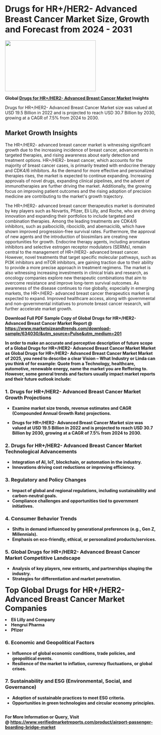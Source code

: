<H1>Drugs for HR+/HER2- Advanced Breast Cancer Market Size, Growth and Forecast from 2024 - 2031</H1><img class="aligncenter size-medium wp-image-584254" src="https://thirdeyenews.in/wp-content/uploads/2024/09/Global-Market-Research-300x168.jpeg" alt="" width="300" height="168" /><p><strong>Global&nbsp;<a href="https://www.marketsizeandtrends.com/download-sample/634030/&amp;utm_source=Pulse&amp;utm_medium=201">Drugs for HR+/HER2- Advanced Breast Cancer Market</a> Insights</strong></p><p>Drugs for HR+/HER2- Advanced Breast Cancer Market size was valued at USD 19.5 Billion in 2022 and is projected to reach USD 30.7 Billion by 2030, growing at a CAGR of 7.5% from 2024 to 2030.</p><p><h2>Market Growth Insights</h2> <p>The HR+/HER2- advanced breast cancer market is witnessing significant growth due to the increasing incidence of breast cancer, advancements in targeted therapies, and rising awareness about early detection and treatment options. HR+/HER2- breast cancer, which accounts for the majority of breast cancer cases, is primarily treated with endocrine therapy and CDK4/6 inhibitors. As the demand for more effective and personalized therapies rises, the market is expected to continue expanding. Increasing approvals of novel drugs, expanding clinical pipelines, and the advent of immunotherapies are further driving the market. Additionally, the growing focus on improving patient outcomes and the rising adoption of precision medicine are contributing to the market's growth trajectory.</p> <p><strong></strong></p> <p>The HR+/HER2- advanced breast cancer therapeutics market is dominated by key players such as Novartis, Pfizer, Eli Lilly, and Roche, who are driving innovation and expanding their portfolios to include targeted and combination therapies. Among the leading treatments are CDK4/6 inhibitors, such as palbociclib, ribociclib, and abemaciclib, which have shown improved progression-free survival rates. Furthermore, the approval of new agents and the introduction of biosimilars are creating new opportunities for growth. Endocrine therapy agents, including aromatase inhibitors and selective estrogen receptor modulators (SERMs), remain central to the management of HR+/HER2- advanced breast cancer. However, novel treatments that target specific molecular pathways, such as PI3K inhibitors and mTOR inhibitors, are gaining traction due to their ability to provide a more precise approach in treatment regimens. The market is also witnessing increasing investments in clinical trials and research, as oncology companies explore new therapeutic combinations that aim to overcome resistance and improve long-term survival outcomes. As awareness of the disease continues to rise globally, especially in emerging markets, the HR+/HER2- advanced breast cancer therapeutics market is expected to expand. Improved healthcare access, along with governmental and non-governmental initiatives to promote breast cancer research, will further accelerate market growth.</p> <p><strong></p><p><span class=""><strong>Download Full PDF Sample Copy of Global Drugs for HR+/HER2- Advanced Breast Cancer Market Report</strong> @ <a href="https://www.marketsizeandtrends.com/download-sample/634030/&amp;utm_source=Pulse&amp;utm_medium=201" target="_blank">https://www.marketsizeandtrends.com/download-sample/634030/&amp;utm_source=Pulse&amp;utm_medium=201</a></span></p><p>In order to make an accurate and perceptive description of future scope of a Global&nbsp;Drugs for HR+/HER2- Advanced Breast Cancer Market Market as Global&nbsp;Drugs for HR+/HER2- Advanced Breast Cancer Market Market of 2025, you need to describe a clear Vision &ndash; What Industry or Linda can you think of for example: Quote from a Technology, healthcare, automotive, renewable energy, name the market you are Reffering to. However, some general trends and factors usually impact market reports and their future outlook include:</p><h3>1.&nbsp;<strong>Drugs for HR+/HER2- Advanced Breast Cancer Market Growth Projections</strong></h3><ul><li>Examine market size trends, revenue estimates and CAGR (Compounded Annual Growth Rate) projections.</li><li><p>Drugs for HR+/HER2- Advanced Breast Cancer Market size was valued at USD 19.5 Billion in 2022 and is projected to reach USD 30.7 Billion by 2030, growing at a CAGR of 7.5% from 2024 to 2030.</p></li></ul><h3>2.&nbsp;<strong>Drugs for HR+/HER2- Advanced Breast Cancer Market Technological Advancements</strong></h3><ul><li>Integration of AI, IoT, blockchain, or automation in the industry.</li><li>Innovations driving cost reductions or improving efficiency.</li></ul><h3>3.&nbsp;<strong>Regulatory and Policy Changes</strong></h3><ul><li>Impact of global and regional regulations, including sustainability and carbon-neutral goals.</li><li>Compliance challenges and opportunities tied to government initiatives.</li></ul><h3>4.&nbsp;<strong>Consumer Behavior Trends</strong></h3><ul><li>Shifts in demand influenced by generational preferences (e.g., Gen Z, Millennials).</li><li>Emphasis on eco-friendly, ethical, or personalized products/services.</li></ul><h3>5.&nbsp;<strong>Global Drugs for HR+/HER2- Advanced Breast Cancer Market Competitive Landscape</strong></h3><ul><li>Analysis of key players, new entrants, and partnerships shaping the industry.</li><li>Strategies for differentiation and market penetration.</li></ul><p data-pm-slice="1 1 []"><span style="color: inherit; font-family: inherit; font-size: 25px;">Top Global Drugs for HR+/HER2- Advanced Breast Cancer Market Companies</span></p><div class="" data-test-id=""><p><li>Eli Lilly and Company</li><li> Hengrui Pharma</li><li> Pfizer</li></p></div><h3>6.&nbsp;<strong>Economic and Geopolitical Factors</strong></h3><ul><li>Influence of global economic conditions, trade policies, and geopolitical events.</li><li>Resilience of the market to inflation, currency fluctuations, or global crises.</li></ul><h3>7.&nbsp;<strong>Sustainability and ESG (Environmental, Social, and Governance)</strong></h3><ul><li>Adoption of sustainable practices to meet ESG criteria.</li><li>Opportunities in green technologies and circular economy principles.</li></ul><h2><strong style="font-size: 14px;">For More Information or Query, Visit @&nbsp;</strong><a style="background-color: #ffffff; font-size: 14px;" href="https://www.marketsizeandtrends.com/report/drugs-for-hr-her2-advanced-breast-cancer-market/" target="_blank">https://www.verifiedmarketreports.com/product/airport-passenger-boarding-bridge-market</a></h2>
